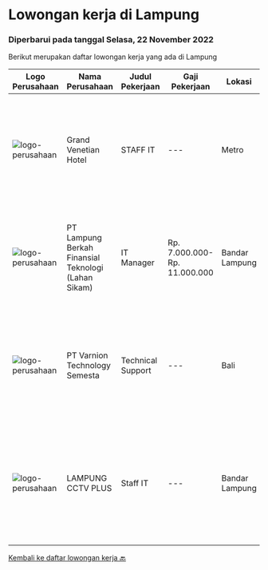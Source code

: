 
  # Lowongan kerja di Lampung

  ### Diperbarui pada tanggal Selasa, 22 November 2022

  Berikut merupakan daftar lowongan kerja yang ada di Lampung

  |Logo Perusahaan | Nama Perusahaan | Judul Pekerjaan | Gaji Pekerjaan | Lokasi | Deskripsi | Tanggal diunggah | Pranala |
  | -------------- | --------------- | --------------- | --------- | --------- | -------------- | ------- | ----------- |
  |![logo-perusahaan](https://i.ibb.co/sqvTCh9/112815900-stock-vector-no-image-available-icon-flat-vector.webp)|Grand Venetian Hotel|STAFF IT|---|Metro|KUALIFIKASI : Pendidikan minimal D3 IT Usia maksimal 35 tahun Berpengalaman dibidang IT Paham tentang jaringan Paham tentang teknik komputer...|Senin, 21 November 2022|https://www.jobstreet.co.id/id/job/staff-it-4113662?token=0~018951c0-a064-4455-9ae6-ea43548162f9&sectionRank=1&jobId=jobstreet-id-job-4113662|
|![logo-perusahaan](https://image-service-cdn.seek.com.au/c2fd53f0f1ea6af9927265d83210158d128a5746/ee4dce1061f3f616224767ad58cb2fc751b8d2dc)|PT Lampung Berkah Finansial Teknologi (Lahan Sikam)|IT Manager|Rp. 7.000.000-Rp. 11.000.000|Bandar Lampung|General Qualification:1. Adaptive and open minded.2. Excellent communication.3. Interpersonal skills &amp; high empathy.4. Work with the UI/UX...|Minggu, 20 November 2022|https://www.jobstreet.co.id/id/job/it-manager-4114510?token=0~018951c0-a064-4455-9ae6-ea43548162f9&sectionRank=2&jobId=jobstreet-id-job-4114510|
|![logo-perusahaan](https://image-service-cdn.seek.com.au/c3653392ad4eb1ef6381b31b6c28078cf1dd9231/ee4dce1061f3f616224767ad58cb2fc751b8d2dc)|PT Varnion Technology Semesta|Technical Support|---|Bali|Deskripsi Pekerjaan : Instalasi, pemeliharaan dan penyelesaian masalah di jaringan infrastruktur dan jaringan klien (Wireless, Fiber Optic, LAN,...|Rabu, 02 November 2022|https://www.jobstreet.co.id/id/job/technical-support-4092256?token=0~018951c0-a064-4455-9ae6-ea43548162f9&sectionRank=3&jobId=jobstreet-id-job-4092256|
|![logo-perusahaan](https://i.ibb.co/sqvTCh9/112815900-stock-vector-no-image-available-icon-flat-vector.webp)|LAMPUNG CCTV PLUS|Staff IT|---|Bandar Lampung|Kualifikasi Pekerjaan Usia maksimal 30 tahun Pendidikan minimal S1 Memiliki kendaraan pribadi ( motor dan SIM C) Memiliki pengalaman yang relevan...|Selasa, 25 Oktober 2022|https://www.jobstreet.co.id/id/job/staff-it-4080026?token=0~018951c0-a064-4455-9ae6-ea43548162f9&sectionRank=4&jobId=jobstreet-id-job-4080026|


  [Kembali ke daftar lowongan kerja 🔙](../README.md#daftar-lowongan-kerja)
  